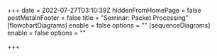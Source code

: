 +++
date = 2022-07-27T03:10:39Z
hiddenFromHomePage = false
postMetaInFooter = false
title = "Seminar: Packet Processing"
[flowchartDiagrams]
enable = false
options = ""
[sequenceDiagrams]
enable = false
options = ""

+++
